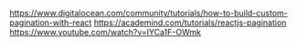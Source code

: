 https://www.digitalocean.com/community/tutorials/how-to-build-custom-pagination-with-react
https://academind.com/tutorials/reactjs-pagination
https://www.youtube.com/watch?v=IYCa1F-OWmk
